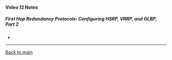 #### Video 12 Notes

##### First Hop Redundancy Protocols: Configuring HSRP, VRRP, and GLBP, Part 2
- 

---

[Back to main](https://github.com/rot0xd/CBTNuggets/blob/master/CCNA/ICND-2/README.md)


